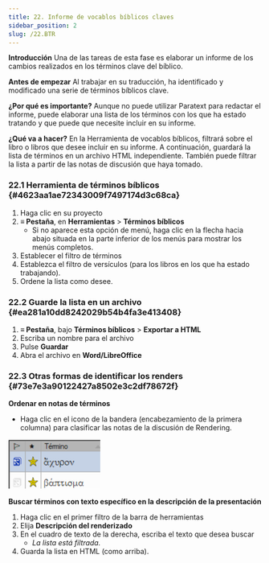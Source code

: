 ```yaml
---
title: 22. Informe de vocablos bíblicos claves
sidebar_position: 2
slug: /22.BTR
---
```


**Introducción**
Una de las tareas de esta fase es elaborar un informe de los cambios realizados en los términos clave del bíblico.

**Antes de empezar**
Al trabajar en su traducción, ha identificado y modificado una serie de términos bíblicos clave.

**¿Por qué es importante?**
Aunque no puede utilizar Paratext para redactar el informe, puede elaborar una lista de los términos con los que ha estado tratando y que puede que necesite incluir en su informe.

**¿Qué va a hacer?**
En la Herramienta de vocablos bíblicos, filtrará sobre el libro o libros que desee incluir en su informe. A continuación, guardará la lista de términos en un archivo HTML independiente. También puede filtrar la lista a partir de las notas de discusión que haya tomado.

### 22.1 Herramienta de términos bíblicos {#4623aa1ae72343009f7497174d3c68ca}

1. Haga clic en su proyecto
2. **≡ Pestaña**, en **Herramientas** &gt; **Términos bíblicos**
   - Si no aparece esta opción de menú, haga clic en la flecha hacia abajo situada en la parte inferior de los menús para mostrar los menús completos.
3. Establecer el filtro de términos
4. Establezca el filtro de versículos (para los libros en los que ha estado trabajando).
5. Ordene la lista como desee.

### 22.2 Guarde la lista en un archivo {#ea281a10dd8242029b54b4fa3e413408}

1. **≡ Pestaña**, bajo **Términos bíblicos** &gt; **Exportar a HTML**
2. Escriba un nombre para el archivo
3. Pulse **Guardar**
4. Abra el archivo en **Word/LibreOffice**

### 22.3 Otras formas de identificar los renders {#73e7e3a90122427a8502e3c2df78672f}

**Ordenar en notas de términos**

<div class='notion-row'>
<div class='notion-column' style={{width: 'calc((100% - (min(32px, 4vw) * 1)) * 0.5000000000000001)'}}>

- Haga clic en el icono de la bandera (encabezamiento de la primera columna) para clasificar las notas de la discusión de Rendering.

</div><div className='notion-spacer'></div>

<div class='notion-column' style={{width: 'calc((100% - (min(32px, 4vw) * 1)) * 0.5)'}}>

![](./1771072437.png)

</div><div className='notion-spacer'></div>
</div>

**Buscar términos con texto específico en la** **descripción de la presentación**

1. Haga clic en el primer filtro de la barra de herramientas
2. Elija **Descripción del renderizado**
3. En el cuadro de texto de la derecha, escriba el texto que desea buscar
   - _La lista está filtrada._
4. Guarda la lista en HTML (como arriba).
